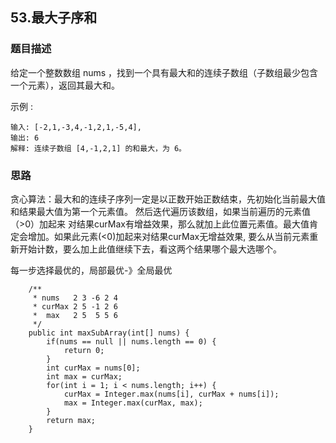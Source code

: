 ## 53.最大子序和

### 题目描述
给定一个整数数组 nums ，找到一个具有最大和的连续子数组（子数组最少包含一个元素），返回其最大和。

示例 :
```
输入: [-2,1,-3,4,-1,2,1,-5,4],
输出: 6
解释: 连续子数组 [4,-1,2,1] 的和最大，为 6。
```

### 思路
贪心算法：最大和的连续子序列一定是以正数开始正数结束，先初始化当前最大值和结果最大值为第一个元素值。
然后迭代遍历该数组，如果当前遍历的元素值（>0）加起来 对结果curMax有增益效果，那么就加上此位置元素值。最大值肯定会增加。如果此元素(<0)加起来对结果curMax无增益效果, 要么从当前元素重新开始计数，要么加上此值继续下去，看这两个结果哪个最大选哪个。

每一步选择最优的，局部最优-》全局最优
```   
    /**
     * nums   2 3 -6 2 4
     * curMax 2 5 -1 2 6
     *  max   2 5  5 5 6
     */
    public int maxSubArray(int[] nums) {
        if(nums == null || nums.length == 0) {
            return 0;
        }
        int curMax = nums[0];
        int max = curMax;
        for(int i = 1; i < nums.length; i++) {
            curMax = Integer.max(nums[i], curMax + nums[i]);
            max = Integer.max(curMax, max);
        }
        return max;
    }
```

